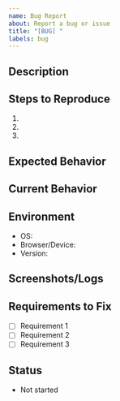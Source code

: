 ```yaml
---
name: Bug Report
about: Report a bug or issue
title: "[BUG] "
labels: bug
---
```


## Description
<!-- Describe the bug clearly and concisely -->

## Steps to Reproduce
<!-- Provide steps to reproduce the issue -->
1. 
2. 
3. 

## Expected Behavior
<!-- Describe what you expected to happen -->

## Current Behavior
<!-- Describe what actually happened -->

## Environment
<!-- Include relevant information about your environment -->
- OS: 
- Browser/Device: 
- Version: 

## Screenshots/Logs
<!-- If applicable, add screenshots or logs to help explain the problem -->

## Requirements to Fix
<!-- List the steps needed to fix this issue -->
- [ ] Requirement 1
- [ ] Requirement 2
- [ ] Requirement 3

## Status
<!-- Leave this section for status updates during implementation -->
- Not started